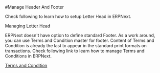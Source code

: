 #Manage Header And Footer

Check following to learn how to setup Letter Head in ERPNext.

[Managing Letter Head](https://frappe.github.io/erpnext/user/manual/en/setting-up/setup-wizard/step-5-letterhead-and-logo.html)

ERPNext doesn't have option to define standard Footer. As a work around, you can use Terms and Condition master for footer. Content of Terms and Condition is already the last to appear in the standard print formats on transactions. Check following link to learn how to manage Terms and Conditions in ERPNext.

[Terms and Condition](https://frappe.github.io/erpnext/user/manual/en/setting-up/print/terms-and-conditions.html)
